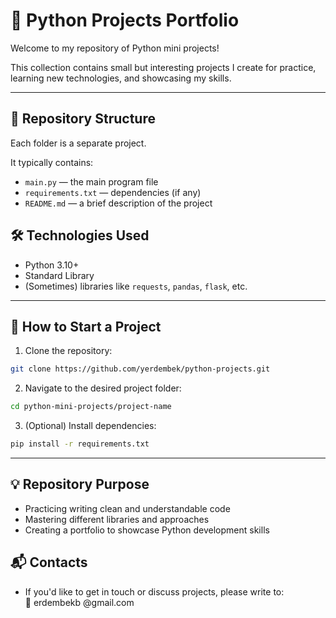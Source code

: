 # 🐍 Python Projects Portfolio

Welcome to my repository of Python mini projects!

This collection contains small but interesting projects I create for practice, learning new technologies, and showcasing my skills.

---

## 📂 Repository Structure

Each folder is a separate project.

It typically contains:
- `main.py` — the main program file
- `requirements.txt` — dependencies (if any)
- `README.md` — a brief description of the project

## 🛠️ Technologies Used

- Python 3.10+
- Standard Library
- (Sometimes) libraries like `requests`, `pandas`, `flask`, etc.

---

## 🚀 How to Start a Project

1. Clone the repository:
```bash
git clone https://github.com/yerdembek/python-projects.git
```

2. Navigate to the desired project folder:
```bash
cd python-mini-projects/project-name
```

3. (Optional) Install dependencies:
```bash
pip install -r requirements.txt
```

---

## 💡 Repository Purpose

- Practicing writing clean and understandable code
- Mastering different libraries and approaches
- Creating a portfolio to showcase Python development skills

## 📬 Contacts

- If you'd like to get in touch or discuss projects, please write to:\
  📧 erdembekb @gmail.com
